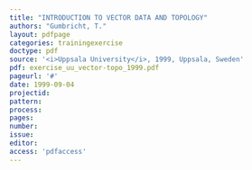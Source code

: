 ```yaml
---
title: "INTRODUCTION TO VECTOR DATA AND TOPOLOGY"
authors: "Gumbricht, T."
layout: pdfpage
categories: trainingexercise
doctype: pdf
source: '<i>Uppsala University</i>, 1999, Uppsala, Sweden'
pdf: exercise_uu_vector-topo_1999.pdf
pageurl: '#'
date: 1999-09-04
projectid:
pattern:
process:
pages:
number:
issue:
editor:
access: 'pdfaccess'
---
```

